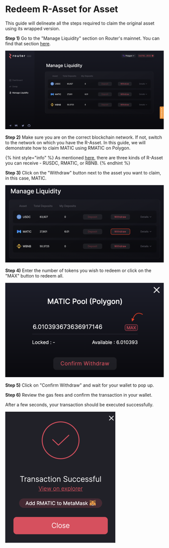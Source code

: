 # Redeem R-Asset for Asset

This guide will delineate all the steps required to claim the original asset using its wrapped version.

**Step 1)** Go to the "Manage Liquidity" section on Router's mainnet. You can find that section [here](https://app.routerprotocol.com/manageliquidity).

![](<../.gitbook/assets/Step 1.png>)

**Step 2)** Make sure you are on the correct blockchain network. If not, switch to the network on which you have the R-Asset. In this guide, we will demonstrate how to claim MATIC using RMATIC on Polygon.

{% hint style="info" %}
As mentioned [here](../more-about-router-protocol/r-assets.md#does-router-protocol-create-a-wrapped-version-of-all-tokens), there are three kinds of R-Asset you can receive - RUSDC, RMATIC, or RBNB.&#x20;
{% endhint %}

**Step 3)** Click on the "Withdraw" button next to the asset you want to claim, in this case, MATIC.

![](<../.gitbook/assets/Step 3 (1).png>)

**Step 4)** Enter the number of tokens you wish to redeem or click on the "MAX" button to redeem all.

![](<../.gitbook/assets/Step 4.png>)

**Step 5)** Click on "Confirm Withdraw" and wait for your wallet to pop up.

**Step 6)** Review the gas fees and confirm the transaction in your wallet.&#x20;

After a few seconds, your transaction should be executed successfully.

![](<../.gitbook/assets/Transaction Successful Popup Resized.png>)
